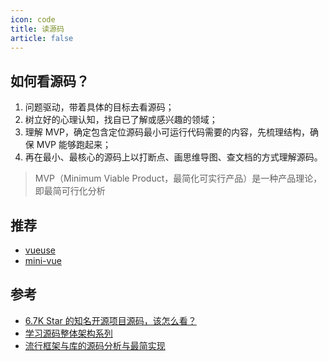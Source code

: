 ```yaml
---
icon: code
title: 读源码
article: false
---
```


## 如何看源码？

1. 问题驱动，带着具体的目标去看源码；
2. 树立好的心理认知，找自已了解或感兴趣的领域；
3. 理解 MVP，确定包含定位源码最小可运行代码需要的内容，先梳理结构，确保 MVP 能够跑起来；
4. 再在最小、最核心的源码上以打断点、画思维导图、查文档的方式理解源码。

> MVP（Minimum Viable Product，最简化可实行产品）是一种产品理论，即最简可行化分析

## 推荐

- [vueuse](https://github.com/vueuse/vueuse)
- [mini-vue](https://github.com/cuixiaorui/mini-vue)

## 参考

- [6.7K Star 的知名开源项目源码，该怎么看？](https://juejin.cn/post/7034465018758463524)
- [学习源码整体架构系列](https://juejin.cn/column/6960551178908205093)
- [流行框架与库的源码分析与最简实现](https://github.com/shfshanyue/mini-code)